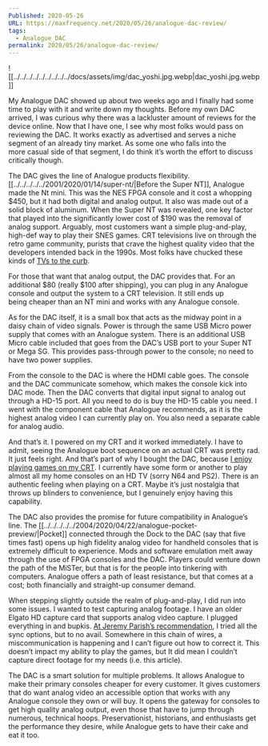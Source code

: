 ```yaml
---
Published: 2020-05-26
URL: https://maxfrequency.net/2020/05/26/analogue-dac-review/
tags:
  - Analogue_DAC
permalink: 2020/05/26/analogue-dac-review/
---
```

![[../../../../../../../../../docs/assets/img/dac_yoshi.jpg.webp|dac_yoshi.jpg.webp]]

My Analogue DAC showed up about two weeks ago and I finally had some time to play with it and write down my thoughts. Before my own DAC arrived, I was curious why there was a lackluster amount of reviews for the device online. Now that I have one, I see why most folks would pass on reviewing the DAC. It works exactly as advertised and serves a niche segment of an already tiny market. As some one who falls into the more casual side of that segment, I do think it’s worth the effort to discuss critically though.

The DAC gives the line of Analogue products flexibility. [[../../../../../2001/2020/01/14/super-nt/|Before the Super NT]], Analogue made the Nt mini. This was the NES FPGA console and it cost a whopping $450, but it had both digital and analog output. It also was made out of a solid block of aluminum. When the Super NT was revealed, one key factor that played into the significantly lower cost of $190 was the removal of analog support. Arguably, most customers want a simple plug-and-play, high-def way to play their SNES games. CRT televisions live on through the retro game community, purists that crave the highest quality video that the developers intended back in the 1990s. Most folks have chucked these kinds of [TVs to the curb](https://twitter.com/MaxRoberts143/status/1219754040801800193).

For those that want that analog output, the DAC provides that. For an additional $80 (really $100 after shipping), you can plug in any Analogue console and output the system to a CRT television. It still ends up being cheaper than an NT mini and works with any Analogue console.

As for the DAC itself, it is a small box that acts as the midway point in a daisy chain of video signals. Power is through the same USB Micro power supply that comes with an Analogue system. There is an additional USB Micro cable included that goes from the DAC’s USB port to your Super NT or Mega SG. This provides pass-through power to the console; no need to have two power supplies.

From the console to the DAC is where the HDMI cable goes. The console and the DAC communicate somehow, which makes the console kick into DAC mode. Then the DAC converts that digital input signal to analog out through a HD-15 port. All you need to do is buy the HD-15 cable you need. I went with the component cable that Analogue recommends, as it is the highest analog video I can currently play on. You also need a separate cable for analog audio.

And that’s it. I powered on my CRT and it worked immediately. I have to admit, seeing the Analogue boot sequence on an actual CRT was pretty rad. It just feels right. And that’s part of why I bought the DAC, because [I enjoy playing games on my CRT](https://twitter.com/MaxRoberts143/status/1102319903409885184). I currently have some form or another to play almost all my home consoles on an HD TV (sorry N64 and PS2). There is an authentic feeling when playing on a CRT. Maybe it’s just nostalgia that throws up blinders to convenience, but I genuinely enjoy having this capability.

The DAC also provides the promise for future compatibility in Analogue’s line. The [[../../../../../2004/2020/04/22/analogue-pocket-preview/|Pocket]] connected through the Dock to the DAC (say that five times fast) opens up high fidelity analog video for handheld consoles that is extremely difficult to experience. Mods and software emulation melt away through the use of FPGA consoles and the DAC. Players could venture down the path of the MiSTer, but that is for the people into tinkering with computers. Analogue offers a path of least resistance, but that comes at a cost; both financially and straight-up consumer demand.

When stepping slightly outside the realm of plug-and-play, I did run into some issues. I wanted to test capturing analog footage. I have an older Elgato HD capture card that supports analog video capture. I plugged everything in and bupkis. [At Jeremy Parish’s recommendation](https://twitter.com/gamespite/status/1265304791875489792), I tried all the sync options, but to no avail. Somewhere in this chain of wires, a miscommunication is happening and I can’t figure out how to correct it. This doesn’t impact my ability to play the games, but It did mean I couldn’t capture direct footage for my needs (i.e. this article).

The DAC is a smart solution for multiple problems. It allows Analogue to make their primary consoles cheaper for every customer. It gives customers that do want analog video an accessible option that works with any Analogue console they own or will buy. It opens the gateway for consoles to get high quality analog output, even those that have to jump through numerous, technical hoops. Preservationist, historians, and enthusiasts get the performance they desire, while Analogue gets to have their cake and eat it too.